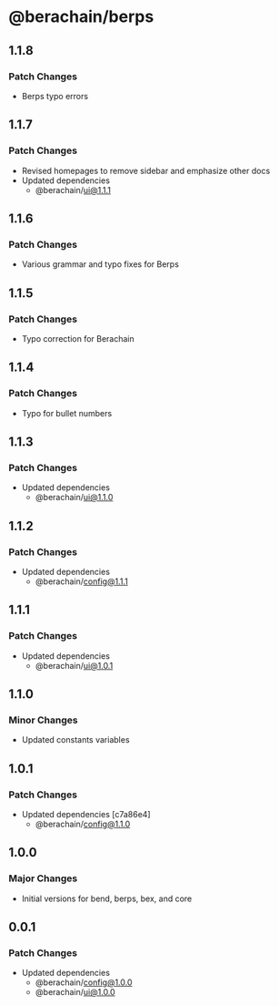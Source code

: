 # @berachain/berps

## 1.1.8

### Patch Changes

- Berps typo errors

## 1.1.7

### Patch Changes

- Revised homepages to remove sidebar and emphasize other docs
- Updated dependencies
  - @berachain/ui@1.1.1

## 1.1.6

### Patch Changes

- Various grammar and typo fixes for Berps

## 1.1.5

### Patch Changes

- Typo correction for Berachain

## 1.1.4

### Patch Changes

- Typo for bullet numbers

## 1.1.3

### Patch Changes

- Updated dependencies
  - @berachain/ui@1.1.0

## 1.1.2

### Patch Changes

- Updated dependencies
  - @berachain/config@1.1.1

## 1.1.1

### Patch Changes

- Updated dependencies
  - @berachain/ui@1.0.1

## 1.1.0

### Minor Changes

- Updated constants variables

## 1.0.1

### Patch Changes

- Updated dependencies [c7a86e4]
  - @berachain/config@1.1.0

## 1.0.0

### Major Changes

- Initial versions for bend, berps, bex, and core

## 0.0.1

### Patch Changes

- Updated dependencies
  - @berachain/config@1.0.0
  - @berachain/ui@1.0.0
